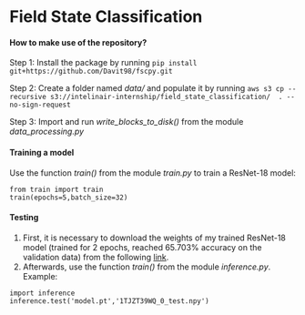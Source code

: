 # Field State Classification

#### How to make use of the repository?

Step 1: Install the package by running ```pip install git+https://github.com/Davit98/fscpy.git```

Step 2: Create a folder named *data/* and populate it by running ```aws s3 cp --recursive s3://intelinair-internship/field_state_classification/  . --no-sign-request```

Step 3: Import and run *write_blocks_to_disk()* from the module *data_processing.py*

#### Training a model
Use the function *train()* from the module *train.py* to train a ResNet-18 model:
```
from train import train
train(epochs=5,batch_size=32)
```

#### Testing
1. First, it is necessary to download the weights of my trained ResNet-18 model (trained for 2 epochs, reached 65.703% accuracy on the validation data) from the following [link](https://www.dropbox.com/sh/jqubx0rir3s4g61/AAA4PodOOvT4s2Qdh1-YvvyLa?dl=0).
2. Afterwards, use the function *train()* from the module *inference.py*. Example:
```
import inference
inference.test('model.pt','1TJZT39WQ_0_test.npy')
```
